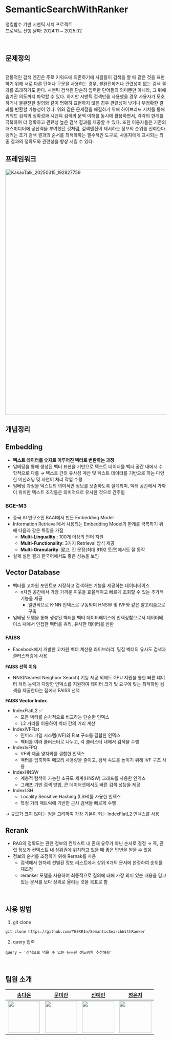 # SemanticSearchWithRanker
랭킹함수 기반 시맨틱 서치 프로젝트 <br>
프로젝트 진행 날짜: 2024.11 ~ 2025.02

<br>

## 문제정의
<br>
 전통적인 검색 엔진은 주로 키워드에 의존하기에 사람들이 검색을 할 때 같은 것을 표현하기 위해 서로 다른 단어나 구문을 사용하는 경우, 불완전하거나 관련성이 없는 검색 결과를 초래하기도 한다. 시맨틱 검색은 단순히 입력한 단어들의 의미뿐만 아니라, 그 뒤에 숨겨진 의도까지 파악할 수 있다. 하지만 시맨틱 검색만을 사용했을 경우 사용자가 모호하거나 불완전한 질의와 같이 명확히 표현하지 않은 경우 관련성이 낮거나 부정확한 결과를 반환할 가능성이 있다.
위와 같은 문제점을 해결하기 위해 하이브리드 서치를 통해 키워드 검색의 정확성과 시맨틱 검색의 문맥 이해를 동시에 활용하면서, 각각의 한계를 극복하여 더 정확하고 관련성 높은 검색 결과를 제공할 수 있다. 
 또한 이용자들은 기존의 매스미디어에 공신력을 부여했던 것처럼, 검색엔진이 제시하는 정보의 순위를 신뢰한다. 랭커는 초기 검색 결과의 순서를 최적화하는 필수적인 도구로, 사용자에게 표시되는 최종 결과의 정확도와 관련성을 향상 시킬 수 있다.

## 프레임워크
<img width="766" alt="KakaoTalk_20250315_192827759" src="https://github.com/user-attachments/assets/8aad1ab1-84e7-4b15-956e-b23e7656ba83" />

<br>

## 개념정리
## Embedding 
- <b> 텍스트 데이터를  숫자로 이루어진 벡터로 변환하는 과정</b> <br>
- 임베딩을 통해 생성된 벡터 표현을 기반으로 텍스트 데이터를 벡터 공간 내에서 수학적으로 다룸 → 텍스트 간의 유사성 계산 및 텍스트 데이터를 기반으로 하는 다양한 머신러닝 및 자연어 처리 작업 수행 <br>
- 임베딩 과정을 텍스트의 의미적인 정보를 보존하도록 설계되며, 벡터 공간에서 가까이 위치한 텍스트 조각들은 의미적으로 유사한 것으로 간주됨 

### BGE-M3
- 중국 AI 연구소인 BAAI에서 만든 Embedding Model
- Information Retrieval에서 사용되는 Embedding Model의 한계를 극복하기 위해 다음과 같은 특징을 가짐<br>
  - <b>Multi-Linguality</b> : 100개 이상의 언어 지원
  - <b>Multi-Functionality</b>: 3가지 Retrieval 방식 제공
  - <b>Multi-Granularity</b>: 짧고, 긴 문장(최대 8192 토큰)에서도 잘 동작 <br>
- 실제 실험 결과 한국어에서도 좋은 성능을 보임

## Vector Database 
- 벡터를 고차원 포인트포 저장하고 검색하는 기능을 제공하는 데이터베이스
  - n차원 공간에서 가장 가까운 이웃을 효율적이고 빠르게 조회할 수 있는 추가적 기능을 제공
    - 일반적으로 K-NN 인덱스로 구동되며 HNSW 및 IVF와 같은 알고리즘으로 구축
- 임베딩 모델을 통해 생성된 벡터를 벡터 데이터베이스에 인덱싱함으로서 데이터베이스 내에서 인접한 벡터를 쿼리, 유사한 데이터를 반환

### FAISS
- Facebook에서 개발한 고차원 벡터 계산용 라이브러리. 밀집 벡터의 유사도 검색과 클러스터링에 사용

<b> FAISS 선택 이유 </b>
- NNS(Nearest Neighbor Search) 기능 제공 외에도 GPU 지원을 통한 빠른 데이터 처리 능력과 다양한 인덱스를 지원하여 데이터 크기 및 요구에 맞는 최적화된 검색을 제공한다는 점에서 FAISS 선택

<b>FAISS Vector Index</b> <br>
- IndexFlatL2 ✅
  - 모든 벡터를 순차적으로 비교하는 단순한 인덱스
  - L2 거리를 이용하여 벡터 간의 거리 계산
- IndexIVFFlat
  - 인버스 파일 시스템(IVF)와 Flat 구조를 결합한 인덱스
  - 벡터를 여러 클러스터로 나누고, 각 클러스터 내에서 검색을 수행
- IndexIvFPQ
  - VF와 제품 양자화를 결합한 인덱스
  - 벡터를 압축하여 메모리 사용량을 줄이고, 검색 속도를 높이기 위해 IVF 구조 사용
- IndexHNSW
  - 계층적 탐색이 가능한 소규모 세계(HNSW) 그래프를 사용한 인덱스
  - 그래프 기반 검색 방법, 큰 데이터셋에서도 빠른 검색 성능을 제공
- IndexLSH
  - Locality Sensitive Hashing (LSH)를 사용한 인덱스
  - 특정 거리 매트릭에 기반한 근사 검색을 빠르게 수행
 
→  규모가 크지 않다는 점을 고려하여 가장 기본이 되는 IndexFlatL2 인덱스를 사용 

## Rerank
- RAG의 정확도는 관련 정보의 컨텍스트 내 존재 유무가 아닌 순서로 결정 → 즉, 관련 정보가 컨텍스트 내 상위권에 위치하고 있을 때 좋은 답변을 얻을 수 있음
- 정보의 순서를 조정하기 위해 Rernak를 사용
  - 검색에서 한차례 선별된 정보 리스트에서 상위 K개의 문서에 한정하여 순위를 재조정
  - reranker 모델을 사용하여 최종적으로 질의에 대해 가장 의미 있는 내용을 담고 있는 문서를 보다 상위로 올리는 것을 목표로 함
 <br>
 
## 사용 방법

1. git clone
```
git clone https://github.com/YEERRIn/SemanticSearchWithRanker
```

2. query 입력
```
query = '간식으로 먹을 수 있는 든든한 샌드위치 추천해줘' 
```
<br>

## 팀원 소개
|[송다은](https://github.com/daeun6)|[문미란](https://github.com/alfks)|[신예린](https://github.com/YEERRIn)|[정은지](https://github.com/bbobburi)|
| :---: | :---: | :---: | :---: |
|<img width="100" src="https://github.com/GDSC-SWU/2023-AI-ML-study/assets/81478444/21400679-dcc3-4731-9638-d8f717e0bc84"/>|<img width="100" src="https://avatars.githubusercontent.com/u/117802772?v=4"/>|<img width="100" src="https://avatars.githubusercontent.com/u/109721289?v=4"/>|<img width="100" src="https://avatars.githubusercontent.com/u/93800329?v=4"/>|
